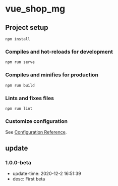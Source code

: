 # vue_shop_mg

## Project setup
```
npm install
```

### Compiles and hot-reloads for development
```
npm run serve
```

### Compiles and minifies for production
```
npm run build
```

### Lints and fixes files
```
npm run lint
```

### Customize configuration
See [Configuration Reference](https://cli.vuejs.org/config/).

## update
### 1.0.0-beta
- update-time: 2020-12-2 16:51:39
- desc: First beta
